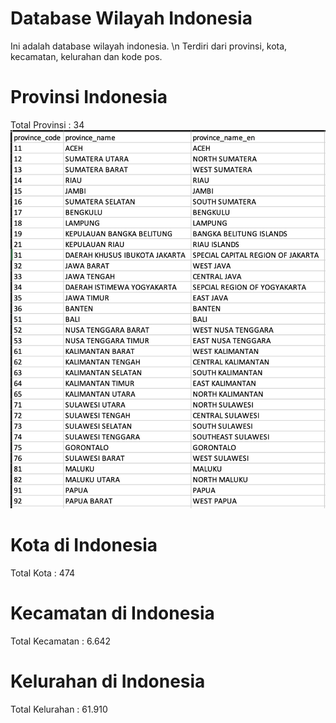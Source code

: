 # Database Wilayah Indonesia
Ini adalah database wilayah indonesia. \n
Terdiri dari provinsi, kota, kecamatan, kelurahan dan kode pos.

# Provinsi Indonesia
Total Provinsi : 34
![Provinsi](https://github.com/muchanto1993/Database-Indonesia/blob/main/img/List%20Provinsi.png)

# Kota di Indonesia
Total Kota : 474

# Kecamatan di Indonesia
Total Kecamatan : 6.642

# Kelurahan di Indonesia
Total Kelurahan : 61.910